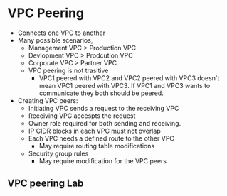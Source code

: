 # VPC Peering

* Connects one VPC to another
* Many possible scenarios, 
    - Management VPC > Production VPC
    - Devlopment VPC > Prodcution VPC
    - Corporate VPC > Partner VPC
    - VPC peering is not trasitive
        - VPC1 peered with VPC2 and VPC2 peered with VPC3 doesn't mean VPC1 peered with VPC3.  If VPC1 and VPC3 wants to communicate they both should be peered.
* Creating VPC peers:
    - Initiating VPC sends a request to the receiving VPC
    - Receiving VPC accespts the request
    - Owner role required for both sending and receiving.
    - IP CIDR blocks in each VPC must not overlap
    - Each VPC needs a defined route to the other VPC
        - May require routing table modifications
    - Security group rules
        - May require modification for the VPC peers

## VPC peering Lab




